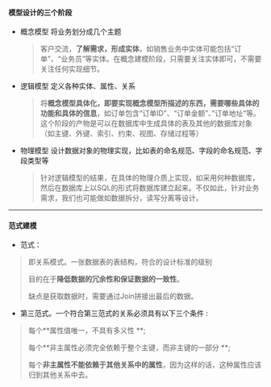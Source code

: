 #### 模型设计的三个阶段

* 概念模型  将业务划分成几个主题

  > 客户交流，**了解需求，形成实体**，如销售业务中实体可能包括“订单”、“业务员”等实体。在概念建模阶段，只需要关注实体即可，不需要关注任何实现细节。

* 逻辑模型  定义各种实体、属性、关系

  > 将**概念模型具体化，即要实现概念模型所描述的东西，需要哪些具体的功能和具体的信息**，如订单包含“订单ID”、“订单金额”、”订单地址“等。这个阶段的产物是可以在数据库中生成具体的表及其他的数据库对象（如主键、外键、索引、约束、视图、存储过程等）

* 物理模型  设计数据对象的物理实现，比如表的命名规范、字段的命名规范、字段类型等

  > 针对逻辑模型的结果，在具体的物理介质上实现，如采用何种数据库，然后在数据库上以SQL的形式将数据库建立起来。不仅如此，针对业务需求，我们也可能做如数据拆分，读写分离等设计。

----

#### 范式建模

* 范式：

> 即关系模式。一张数据表的表结构，符合的设计标准的级别
>
> 目的在于**降低数据的冗余性和保证数据的一致性**。
>
> 缺点是获取数据时，需要通过Join拼接出最后的数据。

* 第三范式。一个符合第三范式的关系必须具有以下三个条件 :

>  每个**属性值唯一，不具有多义性 **;
>
>  每个**非主属性必须完全依赖于整个主键，而非主键的一部分 **;
>
>  每个**非主属性不能依赖于其他关系中的属性**，因为这样的话，这种属性应该归到其他关系中去。









